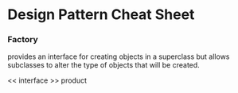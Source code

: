 # Design Pattern Cheat Sheet

### Factory

provides an interface for creating objects in a superclass but allows subclasses to alter the type of objects that will be created.

<< interface >> product
  

